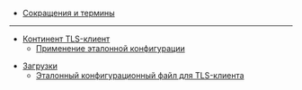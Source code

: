 
- [Сокращения и термины](glossary.md)

----

<!-- - [Простая настройка АРМ](eb-quick/)  -->

<!-- - [Расширенная настройка АРМ](eb-full/) -->

<!-- - [КриптоПро CSP](crypto-pro/) -->

- [Континент TLS-клиент](continent-tls-client/)
  - [Применение эталонной конфигурации](continent-tls-client/guide-import-config.md)

<!-- - [Jinn-Client](jinn-client/) -->

<!-- - [Устранение неполадок](support/) -->

- [Загрузки](./downloads)
  - [Эталонный конфигурационный файл для TLS-клиента](./downloads/tlsclient-config.md)

<!--
Для расширения Modelines
https://marketplace.visualstudio.com/items?itemName=chrislajoie.vscode-modelines

// code: language=markdown insertSpaces=true tabSize=4
-->
